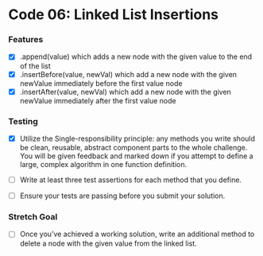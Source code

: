 # Code 06: Linked List Insertions

### Features
- [x] .append(value) which adds a new node with the given value to the end of the list
- [x] .insertBefore(value, newVal) which add a new node with the given newValue immediately before the first value node
- [x] .insertAfter(value, newVal) which add a new node with the given newValue immediately after the first value node

### Testing
- [x] Utilize the Single-responsibility principle: any methods you write should be clean, reusable, abstract component parts to the whole challenge. You will be given feedback and marked down if you attempt to define a large, complex algorithm in one function definition.

- [ ] Write at least three test assertions for each method that you define.

- [ ] Ensure your tests are passing before you submit your solution.

### Stretch Goal
- [ ] Once you’ve achieved a working solution, write an additional method to delete a node with the given value from the linked list.

